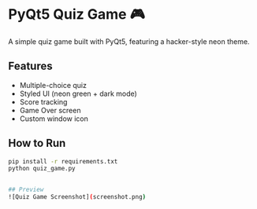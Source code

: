 # PyQt5 Quiz Game 🎮

A simple quiz game built with PyQt5, featuring a hacker-style neon theme.

## Features
- Multiple-choice quiz
- Styled UI (neon green + dark mode)
- Score tracking
- Game Over screen
- Custom window icon

## How to Run
```bash
pip install -r requirements.txt
python quiz_game.py


## Preview
![Quiz Game Screenshot](screenshot.png)
